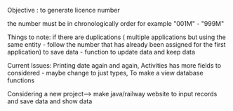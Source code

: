Objective : to generate licence number

the number must be in chronologically order for example "001M" - "999M"

Things to note:
if there are duplications ( multiple applications but using the same entity - follow the number that has already been assigned for the first application)
to save data - function to update data and keep data 

Current Issues:
Printing date again and again,
Activities has more fields to considered - maybe change to just types,
To make a view database functions


Considering a new project--> make java/railway website to input records and save data and show data 
